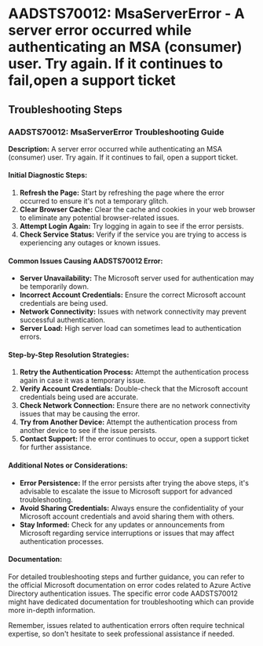 # AADSTS70012: MsaServerError - A server error occurred while authenticating an MSA (consumer) user. Try again. If it continues to fail,open a support ticket


## Troubleshooting Steps
### AADSTS70012: MsaServerError Troubleshooting Guide

**Description:** A server error occurred while authenticating an MSA (consumer) user. Try again. If it continues to fail, open a support ticket.

#### Initial Diagnostic Steps:
1. **Refresh the Page:** Start by refreshing the page where the error occurred to ensure it's not a temporary glitch.
2. **Clear Browser Cache:** Clear the cache and cookies in your web browser to eliminate any potential browser-related issues.
3. **Attempt Login Again:** Try logging in again to see if the error persists.
4. **Check Service Status:** Verify if the service you are trying to access is experiencing any outages or known issues.

#### Common Issues Causing AADSTS70012 Error:
- **Server Unavailability:** The Microsoft server used for authentication may be temporarily down.
- **Incorrect Account Credentials:** Ensure the correct Microsoft account credentials are being used.
- **Network Connectivity:** Issues with network connectivity may prevent successful authentication.
- **Server Load:** High server load can sometimes lead to authentication errors.

#### Step-by-Step Resolution Strategies:
1. **Retry the Authentication Process:** Attempt the authentication process again in case it was a temporary issue.
2. **Verify Account Credentials:** Double-check that the Microsoft account credentials being used are accurate.
3. **Check Network Connection:** Ensure there are no network connectivity issues that may be causing the error.
4. **Try from Another Device:** Attempt the authentication process from another device to see if the issue persists.
5. **Contact Support:** If the error continues to occur, open a support ticket for further assistance.

#### Additional Notes or Considerations:
- **Error Persistence:** If the error persists after trying the above steps, it's advisable to escalate the issue to Microsoft support for advanced troubleshooting.
- **Avoid Sharing Credentials:** Always ensure the confidentiality of your Microsoft account credentials and avoid sharing them with others.
- **Stay Informed:** Check for any updates or announcements from Microsoft regarding service interruptions or issues that may affect authentication processes.

#### Documentation:
For detailed troubleshooting steps and further guidance, you can refer to the official Microsoft documentation on error codes related to Azure Active Directory authentication issues. The specific error code AADSTS70012 might have dedicated documentation for troubleshooting which can provide more in-depth information.

Remember, issues related to authentication errors often require technical expertise, so don't hesitate to seek professional assistance if needed.